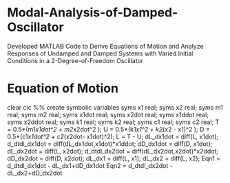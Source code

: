 # Modal-Analysis-of-Damped-Oscillator
Developed MATLAB Code to Derive Equations of Motion and Analyze Responses of Undamped and Damped Systems with Varied Initial Conditions in a 2-Degree-of-Freedom Oscillator
# Equation of Motion
 clear
 clc
 %% create symbolic variables
 syms x1 real; 
 syms x2 real; 
 syms m1 real; 
 syms m2 real; 
 syms x1dot real; 
 syms x2dot real; 
 syms x1ddot real; 
 syms x2ddot real; 
 syms k1 real; 
 syms k2 real; 
 syms c1 real;
 syms c2 real;
 T = 0.5*(m1*x1dot^2 + m2*x2dot^2 );
 U = 0.5*(k1*x1^2 + k2*(x2 - x1)^2 );
 D = 0.5*(c1*x1dot^2 + c2*(x2dot- x1dot)^2);
 L = T - U;
 dL_dx1dot = diff(L, x1dot); 
 d_dtdl_dx1dot = diff(dL_dx1dot,x1dot)*x1ddot; 
 dD_dx1dot = diff(D, x1dot);
 dL_dx2dot = diff(L, x2dot); 
 d_dtdl_dx2dot = diff(dL_dx2dot,x2dot)*x2ddot; 
 dD_dx2dot = diff(D, x2dot); 
 dL_dx1 = diff(L, x1); 
 dL_dx2 = diff(L, x2);
 Eqn1 = d_dtdl_dx1dot - dL_dx1+dD_dx1dot 
 Eqn2 = d_dtdl_dx2dot - dL_dx2+dD_dx2dot 
